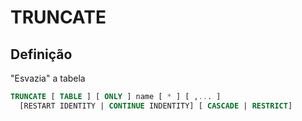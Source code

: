 # TRUNCATE

## Definição
"Esvazia" a tabela

```sql
TRUNCATE [ TABLE ] [ ONLY ] name [ * ] [ ,... ]
  [RESTART IDENTITY | CONTINUE INDENTITY] [ CASCADE | RESTRICT]
```